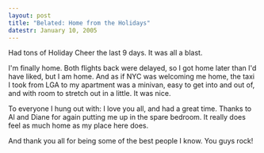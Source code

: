 ```yaml
---
layout: post
title: "Belated: Home from the Holidays"
datestr: January 10, 2005
---
```


Had tons of Holiday Cheer the last 9 days.  It was all a blast.

I'm finally home.  Both flights back were delayed, so I got home later than I'd have liked, but I am home.  And as if NYC was welcoming me home, the taxi I took from LGA to my apartment was a minivan, easy to get into and out of, and with room to stretch out in a little.  It was nice.

To everyone I hung out with: I love you all, and had a great time.  Thanks to Al and Diane for again putting me up in the spare bedroom.  It really does feel as much home as my place here does.

And thank you all for being some of the best people I know.  You guys rock!

